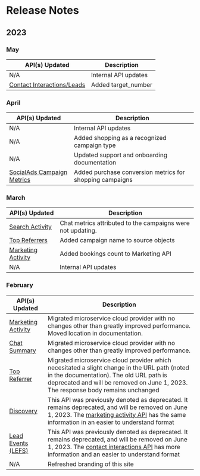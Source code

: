 # Release Notes

## 2023
### May
|API(s) Updated|Description|
|---|---|
| N/A | Internal API updates |
|[Contact Interactions/Leads](#reporting-metric-apis-social-apis) | Added target_number |

### April
|API(s) Updated|Description|
|---|---|
| N/A | Internal API updates |
| N/A | Added shopping as a recognized campaign type |
| N/A | Updated support and onboarding documentation |
|[SocialAds Campaign Metrics](#contact_interactions) | Added purchase conversion metrics for shopping campaigns |

### March
|API(s) Updated|Description|
|---|---|
|[Search Activity](#search_campaign_metrics)|Chat metrics attributed to the campaigns were not updating. |
|[Top Referrers](#top_referrer)| Added campaign name to source objects |
|[Marketing Activity](#marketing_activity)| Added bookings count to Marketing API |
|N/A|Internal API updates |

### February

|API(s) Updated|Description|
|---|---|
|[Marketing Activity](#marketing_activity)|Migrated microservice cloud provider with no changes other than greatly improved performance.  Moved location in documentation. |
|[Chat Summary](#chat_summary) |Migrated microservice cloud provider with no changes other than greatly improved performance.|
|[Top Referrer](#top_referrer)|Migrated microservice cloud provider which necesitated a slight change in the URL path (noted in the documentation).  The old URL path is deprecated and will be removed on June 1, 2023.  The response body remains unchanged|
|[Discovery](#deprecated-apis-discovery)|This API was previously denoted as deprecated.  It remains deprecated, and will be removed on June 1, 2023.  The [marketing activity API](#marketing_activity) has the same information in an easier to understand format |
|[Lead Events (LEFS)](#deprecated-apis-lead-events) |This API was previously denoted as deprecated.  It remains deprecated, and will be removed on June 1, 2023.  The [contact interactions API](#lead-info-apis-webhooks-contacts-lead-apis-contact-interactions-leads) has more information and an easier to understand format |
|N/A|Refreshed branding of this site|
